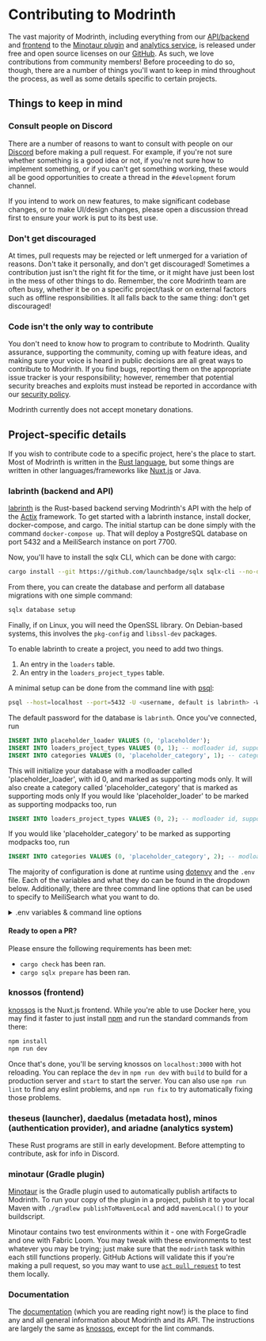 # Contributing to Modrinth

The vast majority of Modrinth, including everything from our [API/backend](https://github.com/modrinth/labrinth) and [frontend](https://github.com/modrinth/knossos) to the [Minotaur plugin](https://github.com/modrinth/minotaur) and [analytics service](https://github.com/modrinth/ariadne), is released under free and open source licenses on our [GitHub](https://github.com/modrinth). As such, we love contributions from community members! Before proceeding to do so, though, there are a number of things you'll want to keep in mind throughout the process, as well as some details specific to certain projects.

## Things to keep in mind

### Consult people on Discord

There are a number of reasons to want to consult with people on our [Discord](https://discord.gg/EUHuJHt) before making a pull request. For example, if you're not sure whether something is a good idea or not, if you're not sure how to implement something, or if you can't get something working, these would all be good opportunities to create a thread in the `#development` forum channel.

If you intend to work on new features, to make significant codebase changes, or to make UI/design changes, please open a discussion thread first to ensure your work is put to its best use.

### Don't get discouraged

At times, pull requests may be rejected or left unmerged for a variation of reasons. Don't take it personally, and don't get discouraged! Sometimes a contribution just isn't the right fit for the time, or it might have just been lost in the mess of other things to do. Remember, the core Modrinth team are often busy, whether it be on a specific project/task or on external factors such as offline responsibilities. It all falls back to the same thing: don't get discouraged!

### Code isn't the only way to contribute

You don't need to know how to program to contribute to Modrinth. Quality assurance, supporting the community, coming up with feature ideas, and making sure your voice is heard in public decisions are all great ways to contribute to Modrinth. If you find bugs, reporting them on the appropriate issue tracker is your responsibility; however, remember that potential security breaches and exploits must instead be reported in accordance with our [security policy](https://modrinth.com/legal/security).

Modrinth currently does not accept monetary donations.

## Project-specific details

If you wish to contribute code to a specific project, here's the place to start. Most of Modrinth is written in the [Rust language](https://www.rust-lang.org), but some things are written in other languages/frameworks like [Nuxt.js](https://nuxtjs.org) or Java.

### labrinth (backend and API)

[labrinth](https://github.com/modrinth/labrinth) is the Rust-based backend serving Modrinth's API with the help of the [Actix](https://actix.rs) framework. To get started with a labrinth instance, install docker, docker-compose, and cargo. The initial startup can be done simply with the command `docker-compose up`. That will deploy a PostgreSQL database on port 5432 and a MeiliSearch instance on port 7700.

Now, you'll have to install the sqlx CLI, which can be done with cargo:

```bash
cargo install --git https://github.com/launchbadge/sqlx sqlx-cli --no-default-features --features postgres,rustls
```

From there, you can create the database and perform all database migrations with one simple command:

```bash
sqlx database setup
```

Finally, if on Linux, you will need the OpenSSL library. On Debian-based systems, this involves the `pkg-config` and `libssl-dev` packages.

To enable labrinth to create a project, you need to add two things.
1. An entry in the `loaders` table.
2. An entry in the `loaders_project_types` table. 

A minimal setup can be done from the command line with [psql](https://www.postgresql.org/docs/current/app-psql.html):
```bash
psql --host=localhost --port=5432 -U <username, default is labrinth> -W
```
The default password for the database is `labrinth`. Once you've connected, run
```sql
INSERT INTO placeholder_loader VALUES (0, 'placeholder');
INSERT INTO loaders_project_types VALUES (0, 1); -- modloader id, supported type id
INSERT INTO categories VALUES (0, 'placeholder_category', 1); -- category id, category, project type id
```
This will initialize your database with a modloader called 'placeholder_loader', with id 0, and marked as supporting mods only. It will also create a category called 'placeholder_category' that is marked as supporting mods only
If you would like 'placeholder_loader' to be marked as supporting modpacks too, run
```sql
INSERT INTO loaders_project_types VALUES (0, 2); -- modloader id, supported type id
```
If you would like 'placeholder_category' to be marked as supporting modpacks too, run
```sql
INSERT INTO categories VALUES (0, 'placeholder_category', 2); -- modloader id, supported type id
```


The majority of configuration is done at runtime using [dotenvy](https://crates.io/crates/dotenvy) and the `.env` file. Each of the variables and what they do can be found in the dropdown below. Additionally, there are three command line options that can be used to specify to MeiliSearch what you want to do.

<details><summary>.env variables & command line options</summary>

#### Basic configuration

`DEBUG`: Whether debugging tools should be enabled  
`RUST_LOG`: Specifies what information to log, from rust's [`env-logger`](https://github.com/env-logger-rs/env_logger); a reasonable default is `info,sqlx::query=warn`  
`SITE_URL`: The main URL to be used for CORS  
`CDN_URL`: The publicly accessible base URL for files uploaded to the CDN  
`MODERATION_DISCORD_WEBHOOK`: The URL for a Discord webhook where projects pending approval will be sent  
`CLOUDFLARE_INTEGRATION`: Whether labrinth should integrate with Cloudflare's spam protection  
`DATABASE_URL`: The URL for the PostgreSQL database  
`DATABASE_MIN_CONNECTIONS`: The minimum number of concurrent connections allowed to the database at the same time  
`DATABASE_MAX_CONNECTIONS`: The maximum number of concurrent connections allowed to the database at the same time  
`MEILISEARCH_ADDR`: The URL for the MeiliSearch instance used for search  
`MEILISEARCH_KEY`: The name that MeiliSearch is given  
`BIND_ADDR`: The bind address for the server. Supports both IPv4 and IPv6  
`MOCK_FILE_PATH`: The path used to store uploaded files; this has no default value and will panic if unspecified

#### CDN options

`STORAGE_BACKEND`: Controls what storage backend is used. This can be either `local`, `backblaze`, or `s3`, but defaults to `local`

The Backblaze and S3 configuration options are fairly self-explanatory in name, so here's simply their names:  
`BACKBLAZE_KEY_ID`, `BACKBLAZE_KEY`, `BACKBLAZE_BUCKET_ID`  
`S3_ACCESS_TOKEN`, `S3_SECRET`, `S3_URL`, `S3_REGION`, `S3_BUCKET_NAME`

#### Search, OAuth, and miscellaneous options

`LOCAL_INDEX_INTERVAL`: The interval, in seconds, at which the local database is reindexed for searching. Defaults to `3600` seconds (1 hour).  
`VERSION_INDEX_INTERVAL`: The interval, in seconds, at which versions are reindexed for searching. Defaults to `1800` seconds (30 minutes).

The two GitHub OAuth configuration options are also fairly self-explanatory.  
`GITHUB_CLIENT_ID`, `GITHUB_CLIENT_SECRET`

`RATE_LIMIT_IGNORE_IPS`: An array of IPs that should have a lower rate limit factor. This can be useful for allowing the front-end to have a lower rate limit to prevent accidental timeouts.

#### Command line options

`--skip-first-index`: Skips indexing the local database on startup. This is useful to prevent doing unnecessary work when frequently restarting.  
`--reconfigure-indices`: Resets the MeiliSearch settings for the search indices and exits.  
`--reset-indices`: Resets the MeiliSearch indices and exits; this clears all previously indexed mods.

</details>

#### Ready to open a PR?
Please ensure the following requirements has been met:
- `cargo check` has been ran.
- `cargo sqlx prepare` has been ran.

### knossos (frontend)

[knossos](https://github.com/modrinth/knossos) is the Nuxt.js frontend. While you're able to use Docker here, you may find it faster to just install [npm](https://www.npmjs.com) and run the standard commands from there:

```bash
npm install
npm run dev
```

Once that's done, you'll be serving knossos on `localhost:3000` with hot reloading. You can replace the `dev` in `npm run dev` with `build` to build for a production server and `start` to start the server. You can also use `npm run lint` to find any eslint problems, and `npm run fix` to try automatically fixing those problems.

### theseus (launcher), daedalus (metadata host), minos (authentication provider), and ariadne (analytics system)

These Rust programs are still in early development. Before attempting to contribute, ask for info in Discord.

### minotaur (Gradle plugin)

[Minotaur](https://github.com/modrinth/minotaur) is the Gradle plugin used to automatically publish artifacts to Modrinth. To run your copy of the plugin in a project, publish it to your local Maven with `./gradlew publishToMavenLocal` and add `mavenLocal()` to your buildscript.

Minotaur contains two test environments within it - one with ForgeGradle and one with Fabric Loom. You may tweak with these environments to test whatever you may be trying; just make sure that the `modrinth` task within each still functions properly. GitHub Actions will validate this if you're making a pull request, so you may want to use [`act pull_request`](https://github.com/nektos/act) to test them locally.

### Documentation

The [documentation](https://github.com/modrinth/docs) (which you are reading right now!) is the place to find any and all general information about Modrinth and its API. The instructions are largely the same as [knossos](#knossos-frontend), except for the lint commands.
